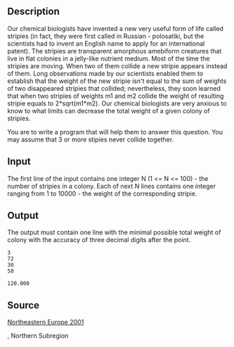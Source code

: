 <h2>Description</h2><p>Our chemical biologists have invented a new very useful form of life called stripies (in fact, they were first called in Russian - polosatiki, but the scientists had to invent an English name to apply for an international patent). The stripies are transparent amorphous amebiform creatures that live in flat colonies in a jelly-like nutrient medium. Most of the time the stripies are moving. When two of them collide a new stripie appears instead of them. Long observations made by our scientists enabled them to establish that the weight of the new stripie isn't equal to the sum of weights of two disappeared stripies that collided; nevertheless, they soon learned that when two stripies of weights m1 and m2 collide the weight of resulting stripie equals to 2*sqrt(m1*m2). Our chemical biologists are very anxious to know to what limits can decrease the total weight of a given colony of stripies.
</p>You are to write a program that will help them to answer this question. You may assume that 3 or more stipies never collide together.
<h2>Input</h2><p>The first line of the input contains one integer N (1 &lt;= N &lt;= 100) - the number of stripies in a colony. Each of next N lines contains one integer ranging from 1 to 10000 - the weight of the corresponding stripie.</p><h2>Output</h2><p>The output must contain one line with the minimal possible total weight of colony with the accuracy of three decimal digits after the point.</p><pre><code class="language-input1">3
72
30
50
</code></pre><pre><code class="language-output1">120.000</code></pre><h2>Source</h2><a href="searchproblem?field=source&amp;key=Northeastern+Europe+2001">Northeastern Europe 2001</a><p>, Northern Subregion</p>